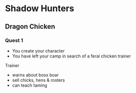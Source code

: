 # Shadow Hunters

## Dragon Chicken

### Quest 1

* You create your character
* You have left your camp in search of a feral chicken trainer 

Trainer
* warns about boss boar
* sell chicks, hens & rosters
* can teach taming 

